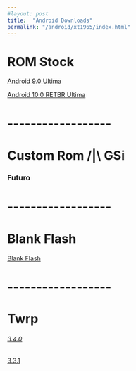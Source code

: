 ```yaml
---
#layout: post
title:  "Android Downloads"
permalink: "/android/xt1965/index.html"
---
```


# ROM Stock

[Android 9.0 Ultima](https://files.sirherobrine23.org/Android-GSi/XT1965-lake/XT1965-2_LAKE_RETBR_9.0_PPWS29.98-111-9_subsidy-DEFAULT_regulatory-DEFAULT_CFC.xml.zip)

[Android 10.0 RETBR Ultima](https://files.sirherobrine23.org/Android-GSi/XT1965-lake/XT1965-2_LAKE_RETBR_10_QPWS30.61-21-9_subsidy-DEFAULT_regulatory-DEFAULT_CFC.xml.zip)

# ------------------

# Custom Rom /|\ GSi

### Futuro

# ------------------

# Blank Flash

[Blank Flash](https://mirrors.lolinet.com/firmware/moto/lake/blankflash/blankflash.zip)

# ------------------

# Twrp

###### [3.4.0](https://files.sirherobrine23.org/Android-GSi/XT1965-lake/twrp-3.4.0-0-lake.img)

[3.3.1](https://files.sirherobrine23.org/Android-GSi/XT1965-lake/twrp-3.3.1-0-lake.img)